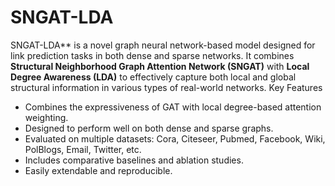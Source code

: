 # SNGAT-LDA
SNGAT-LDA** is a novel graph neural network-based model designed for link prediction tasks in both dense and sparse networks. It combines **Structural Neighborhood Graph Attention Network (SNGAT)** with **Local Degree Awareness (LDA)** to effectively capture both local and global structural information in various types of real-world networks.
Key Features

- Combines the expressiveness of GAT with local degree-based attention weighting.
- Designed to perform well on both dense and sparse graphs.
- Evaluated on multiple datasets: Cora, Citeseer, Pubmed, Facebook, Wiki, PolBlogs, Email, Twitter, etc.
- Includes comparative baselines and ablation studies.
- Easily extendable and reproducible.
